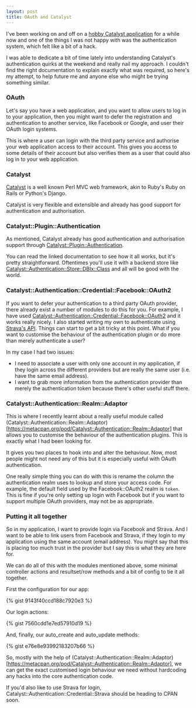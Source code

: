 ```yaml
---
layout: post
title: OAuth and Catalyst
---
```


I've been working on and off on a [hobby Catalyst application](http://cowbellhq.com)
for a while now and one of the things I was not happy with was the authentication
system, which felt like a bit of a hack.

I was able to dedicate a bit of time lately into understanding Catalyst's
authentication quirks at the weekend and really nail my approach. I couldn't find
the right documentation to explain exactly what was required, so here's my attempt,
to help future me and anyone else who might be trying something similar.

### OAuth ###

Let's say you have a web application, and you want to allow users to log in to your
application, then you might want to defer the registration and authentication to
another service, like Facebook or Google, and user their OAuth login systems.

This is where a user can login with the third party service and authorise your
web application access to their account. This gives you access to some details of
their account but also verifies them as a user that could also log in to your
web application.

### Catalyst ###

[Catalyst](http://www.catalystframework.org/) is a well known Perl MVC web
framework, akin to Ruby's Ruby on Rails or Python's Django.

Catalyst is very flexible and extensible and already has good support for
authentication and authorisation.

### Catalyst::Plugin::Authentication ###

As mentioned, Catalyst already has good authentication and authorisation support
through [Catalyst::Plugin::Authentication](https://metacpan.org/pod/Catalyst::Plugin::Authentication).

You can read the linked documentation to see how it all works, but it's pretty
straightforward. Oftentimes you'll use it with a backend store like
[Catalyst::Authentication::Store::DBIx::Class](https://metacpan.org/pod/Catalyst::Authentication::Store::DBIx::Class)
and all will be good with the world.

### Catalyst::Authentication::Credential::Facebook::OAuth2 ###

If you want to defer your authentication to a third party OAuth provider, there
already exist a number of modules to do this for you. For example, I have used
[Catalyst::Authentication::Credential::Facebook::OAuth2](https://metacpan.org/pod/Catalyst::Authentication::Credential::Facebook::OAuth2)
and it works really nicely. I also started writing my own to authenticate
using [Strava's API](http://strava.github.io/api/). Things can start to get a bit
tricky at this point. What if you want to customise the behaviour of the authentication
plugin or do more than merely authenticate a user?

In my case I had two issues:

- I need to associate a user with only one account in my application, if they login
across the different providers but are really the same user (i.e. have the same
email address).
- I want to grab more information from the authentication provider than merely the
authentication token because there's other useful stuff there.


### Catalyst::Authentication::Realm::Adaptor ###

This is where I recently learnt about a really useful module called
(Catalyst::Authentication::Realm::Adaptor)[https://metacpan.org/pod/Catalyst::Authentication::Realm::Adaptor]
that allows you to customise the behaviour of the authentication plugins. This is
exactly what I had been looking for.

It gives you two places to hook into and alter the behaviour. Now, most people might
not need any of this but it is especially useful with OAuth authentication.

One really simple thing you can do with this is rename the column the authentication
realm uses to lookup and store your access code. For example, the default field used
by the Facebook::OAuth2 realm is `token`. This is fine if you're only setting up
login with Facebook but if you want to support multiple OAuth providers, may not
be as appropriate.

### Putting it all together ###

So in my application, I want to provide login via Facebook and Strava. And I want to
be able to link users from Facebook and Strava, if they login to my application
using the same account (email address). You might say that this is placing too much
trust in the provider but I say this is what they are here for.

We can do all of this with the modules mentioned above, some minimal controller
actions and resultset/row methods and a bit of config to tie it all together.

First the configuration for our app:

{% gist 9143f40ccd188c7920e3 %}

Our login actions:

{% gist 7560cdd1e7ed57910d19 %}

And, finally, our auto_create and auto_update methods:

{% gist e76e8e93992183207b66 %}

So, mostly with the help of
(Catalyst::Authentication::Realm::Adaptor)[https://metacpan.org/pod/Catalyst::Authentication::Realm::Adaptor],
we can get the exact customised login behaviour we need without hardcoding any
hacks into the core authentication code.

If you'd also like to use Strava for login, Catalyst::Authentication::Credential::Strava
should be heading to CPAN soon.

